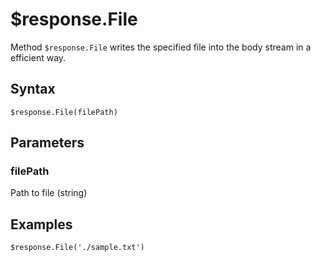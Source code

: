 # $response.File

Method `$response.File` writes the specified file into the body stream in a efficient way.

## Syntax

```
$response.File(filePath)
```

## Parameters

### filePath
Path to file (string)


## Examples

```
$response.File('./sample.txt')
```
